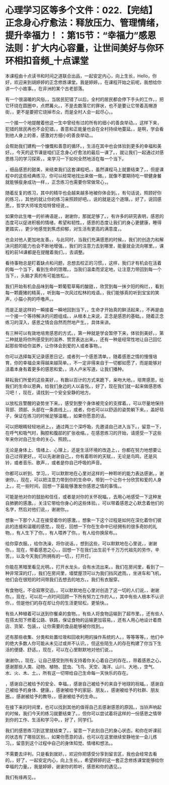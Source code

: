 # 心理学习区等多个文件：022.【完结】正念身心疗愈法：释放压力、管理情绪，提升幸福力！：第15节：“幸福力”感恩法则：扩大内心容量，让世间美好与你环环相扣音频_十点课堂

本课程由十点读书和时间之道联合出品，一起安定内心，向上生长，Hello，你好，欢迎来到胡婷婷的正念修炼课堂。我是婷婷。，在课程开始之前呢，我想给你讲一个小故事。，在非洲的某个古老部落。

有一个很温暖的风俗。，当居民犯错了以后，全村的居民都会停下手头的工作，，把它环绕在圆圈中，点燃篝火。，不是去数落它的罪状，也不是要让它带着高帽游街，，更不是要把它烧掉市众，而是全村人会一起尽心，。

一个接一个地提醒着他这一生中曾经有过的所有的细小的善良举动。，这样下来，犯错的居民再也不会犯错。，善意和正能量也会在全村持续地蔓延。，是啊，学会看到他人身上的善，感激对方细小的善良举动，。

会帮助我们建构一个慷慨和善意的循环。，生活在其中也会体验到更多的幸福和美好。，今天的这节课是咱们正念身心疗愈法的最后一课了。，就让我们一起通过对感恩练习的学习探索，，来学习一下如何全然地活在每一个当下。

，细品感恩的甜美，来结束我们这套课程吧。，虽然课程马上就要结束了，，但是课程中的这些经典练习，你可以经常地找出来做一做。，就像不要期待吃一顿健身餐就能够瘦身成功一样，，正念练习也需要你常做常心，。

随着反复的练习，其中的精华也会越来越多地被你体会到。，有句话说，照顾好你的练习，，其他的就让你的练习来照顾好吧。，说的就是这个道理。，好了，说回感恩。，哲学大师埃克哈特曾经说，。

如果你此生唯一的祈祷语是，，谢谢你，那就足够了。，有许多的研究表明，感恩的态度可以促进积极的情绪，希望和韧性。，感恩的态度让我们的身心更健康，睡得更踏实，，更少地感觉到焦虑抑郁，对生活有更高的满意度，。

也会对他人更加地友善。，与此同时，当我们充满感恩的时候，，我们的创造力和解决问题的能力也会不断地增强。，我们的注意力去到哪里，能量就会流向哪里。，课程的前14课都是在提醒着我们，，去调整。

看待事物总是盯着缺点和问题，总想去校正的习惯。，这样，我们才有机会在活着的每一个当下，看到生命的馈赠。，当我们温柔而坚定地，让注意力带回到每一个当下，，头脑才真的有可能放松。。

我们开始有机会品味到每一颗葡萄草莓的酸甜，，欣赏到每一抹夕阳的绚烂，，看到每一颗鹿猪的精英，，听到每一次风过松林的戏语。，我们能够真的听到宝宝的笑声，小猫小狗的呼噜声。。

而是正是这样的一瞬接着一瞬地回到当下，，生命才开始真的鲜活起来，，不再是由一个接一个等待解决的问题组成。，从根本上来说，正念是感恩的基础。，随着正念练习的深入，感恩之情会自然而然地产生。，具体来讲。

有三种可以有效地培育感恩的方式。，第一种就是学会暂停下来，体验到美好。，第二种就是将你所感受到的滋养、赞赏表达出来。，还有一种是经常性地让自己回忆起那些带给你滋养，让你体会到爱的人或者事物。。

你可以选择每天记录感恩日记，或者列一个感恩清单。，随着感恩之情的慢慢培育，你的幸福会来得越来越简单。，不一定非得来自于一切都如愿了，而是能够对活着本身有着更多的感恩和爱。，诗人卢米写道，让我们播种。

耕耘我们所爱的这些美好，，有数以百计的方式来跪下，亲吻大地。，培育感恩，给我们的生命以恩典，给我们身边的人以喜悦。，好了，现在我们就一起来做感恩练习吧！，现在，请找到一个安全安静的地方。

以放松且警醒的姿势坐下来。，感受到整个身体被完全的支撑着。，可以尽量地保持背部、颈部、头部在一条直线上。，或者，你也可以以舒适的姿势躺下来。，盖好毯子，保证在练习的时候足够温暖。，如果你愿意的话。

可以把眼睛轻轻地闭上。，通过两三个深呼吸，先邀请自己进入当下。，留意一下，在呼气和吸气时，胸腔和腹部的扩张收缩。，在感恩练习的开始，请感受一下这些年来你对自己生命的关心、照顾。。

无论是身体上、情绪上、心理上，还是生活环境的改造上，，你都在努力地想要让自己过得更好。，可以先谢谢自己。，你有着聆听的天赋，，无论是鸟鸣，还是风铃，或者音乐、歌声，，或者是你自己呼吸的声音。

你都可以听到、学习。，可以默默地在心里对这样的一种聆听的能力表达感谢。，谢谢你。，现在，可以把注意力带到你的生命中，带到一个让你十分欣赏和爱的人身上。，花一些时间，回想一下最能够激发你感恩之情的事情。。

可能是他对你的鼓励和信任，或者是对你的关怀祝福。，去用心地感受一下这种发自肺腑的感激。，关注它带给你身心的这些体验。，可以带着感恩之心默念着他们的名字，然后对他们说，，谢谢你。。

想象一下那个人正在接受着你的感激。，想象一下这个过程是如何在深化着你们彼此的连接和温暖的感觉。，现在，回想一下你在生命中已经拥有的很多奇妙的礼物。，有人生下了你。，有人喂养了你。，有人给你换尿布。。

给你穿衣服。，给你洗澡，将你说话。，想到这些，可以默默地在心里说，，谢谢你。，现在，带着感恩之心，，回想一下在我们出生前千千万万代祖先的劳作，辛苦。，以及今天我们所拥有的一切，，打开灯。

你能在黑暗里看见光明。，打开水龙头，会有水流出来。，我们在房间里，看到了一种非常深的灯，，我们在房间里，墙壁屋顶可以为我们挡风遮雨。，坐进车和飞机，他们会在很短的时间带我们去想去的地方。，我们有衣服穿。

有食物吃，不会寂寒交迫。，可以默默地在心里对创造了这一切的人们说，，谢谢你。，现在，可以花一点时间回顾一下所有努力工作的人。，其中有些人根本不认识你，，但是他们的存在却让你的生活更轻松，更愉快。。

有些人种植着可以送到你餐桌的食物。，有些人将食物运输到了超市里。，还有些人在搭太阳下修着公路、铁路，保证食物的运输更加容易。，还有人用心地设计着商店、货架、包装，，让你需要的食品能够被你找到。。

还有那些收集、分类和处置垃圾和回收利用的操作系统的人。，等等等等。，他们中的绝大多数人你可能从未见过或并不认识。，但这些陌生人的存在构建了你当下生活的便捷、舒适。，现在，可以在心里默默地对他们说，。

谢谢你。，现在，让自己感受到所有支持着你关心着自己的存在。，带着感恩之心，感谢那些人类、动物、植物、昆虫、飞鸟、天空、海洋、山川、大地、，空气、水、火、木、土。，所有这一切带给自己生命每一天快乐的存在。

，感谢自己被给予的安全、幸福。，感谢自己被给予的来自于地球的祝福。，感谢自己被给予的身体、健康。，感谢被给予的家庭、朋友。，感谢被给予的社群、朋友圈。，感谢被给予的教导。，感谢被给予的生命。。

在接下来的时间里，也可以找到其他的值得自己去感谢感恩的原因。，当铃声响起的时候，我们今天的练习就要结束了。，但你可以尝试着将这样的一份感恩之情带到你的工作、生活和学习中。，好了，同学们。

我们的感恩练习到这里就结束了。，留意一下此刻自己的身心状态，和你在听课前的状态有了哪些区别。，如果你愿意的话，也可以在这里继续安静地坐一会儿练习。，留意到这个过程中自己的身体知觉、情绪和想法。。

不需要去评判，只是看到就好。，欢迎你把感受分享到留言区，我也会经常去看的。，好了，一起安定内心，向上生长。，希望婷婷的这一套正念修炼课堂能够给你幸福的力量。，我是婷婷，谢谢你的聆听，感恩和你的遇见。。

我们有缘再见。。